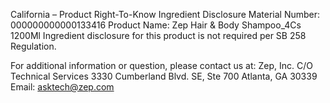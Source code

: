  
 
 
California – Product Right-To-Know Ingredient Disclosure 
Material Number: 000000000000133416 
Product Name: Zep Hair & Body Shampoo_4Cs 1200Ml 
Ingredient disclosure for this product is not required per SB 258 Regulation. 
 
For additional information or question, please contact us at: 
Zep, Inc. 
C/O Technical Services 
3330 Cumberland Blvd. SE, Ste 700 
Atlanta, GA 30339 
Email: asktech@zep.com 
 
 
 
 
